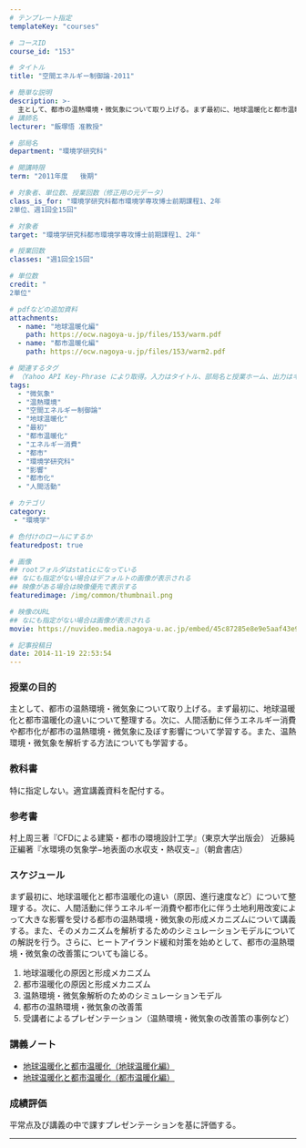 ```yaml
---
# テンプレート指定
templateKey: "courses"

# コースID
course_id: "153"

# タイトル
title: "空間エネルギー制御論-2011"

# 簡単な説明
description: >-
  主として、都市の温熱環境・微気象について取り上げる。まず最初に、地球温暖化と都市温暖化の違いについて整理する。次に、人間活動に伴うエネルギー消費や都市化が都市の温熱環境・微気象に及ぼす影響について学習する。また、温熱環境・微気象を解析する方法についても学習する。 ....
# 講師名
lecturer: "飯塚悟 准教授"

# 部局名
department: "環境学研究科"

# 開講時限
term: "2011年度	後期"

# 対象者、単位数、授業回数（修正用の元データ）
class_is_for: "環境学研究科都市環境学専攻博士前期課程1、2年
2単位、週1回全15回"

# 対象者
target: "環境学研究科都市環境学専攻博士前期課程1、2年"

# 授業回数
classes: "週1回全15回"

# 単位数
credit: "
2単位"

# pdfなどの追加資料
attachments:
  - name: "地球温暖化編" 
    path: https://ocw.nagoya-u.jp/files/153/warm.pdf
  - name: "都市温暖化編" 
    path: https://ocw.nagoya-u.jp/files/153/warm2.pdf

# 関連するタグ
# （Yahoo API Key-Phrase により取得。入力はタイトル、部局名と授業ホーム、出力はキーフレーズ（tags））
tags:
  - "微気象"
  - "温熱環境"
  - "空間エネルギー制御論"
  - "地球温暖化"
  - "最初"
  - "都市温暖化"
  - "エネルギー消費"
  - "都市"
  - "環境学研究科"
  - "影響"
  - "都市化"
  - "人間活動"

# カテゴリ
category:
 - "環境学"

# 色付けのロールにするか
featuredpost: true

# 画像
## rootフォルダはstaticになっている
## なにも指定がない場合はデフォルトの画像が表示される
## 映像がある場合は映像優先で表示する
featuredimage: /img/common/thumbnail.png

# 映像のURL
## なにも指定がない場合は画像が表示される
movie: https://nuvideo.media.nagoya-u.ac.jp/embed/45c87285e8e9e5aaf43e9d590b6ae3202bf37054

# 記事投稿日
date: 2014-11-19 22:53:54
---
```


### 授業の目的

主として、都市の温熱環境・微気象について取り上げる。まず最初に、地球温暖化と都市温暖化の違いについて整理する。次に、人間活動に伴うエネルギー消費や都市化が都市の温熱環境・微気象に及ぼす影響について学習する。また、温熱環境・微気象を解析する方法についても学習する。








### 教科書

特に指定しない。適宜講義資料を配付する。

### 参考書

村上周三著『CFDによる建築・都市の環境設計工学』（東京大学出版会）
近藤純正編著『水環境の気象学−地表面の水収支・熱収支−』（朝倉書店）


<h3>スケジュール</h3>
<p>
まず最初に、地球温暖化と都市温暖化の違い（原因、進行速度など）について整理する。次に、人間活動に伴うエネルギー消費や都市化に伴う土地利用改変によって大きな影響を受ける都市の温熱環境・微気象の形成メカニズムについて講義する。また、そのメカニズムを解析するためのシミュレーションモデルについての解説を行う。さらに、ヒートアイランド緩和対策を始めとして、都市の温熱環境・微気象の改善策についても論じる。
</p>
<ol>
<li>地球温暖化の原因と形成メカニズム</li>
<li>都市温暖化の原因と形成メカニズム</li>
<li>温熱環境・微気象解析のためのシミュレーションモデル</li>
<li>都市の温熱環境・微気象の改善策</li>
<li>受講者によるプレゼンテーション（温熱環境・微気象の改善策の事例など）</li>
</ol>


### 講義ノート

* [地球温暖化と都市温暖化（地球温暖化編）](https://ocw.nagoya-u.jp/files/153/warm.pdf) 
* [地球温暖化と都市温暖化（都市温暖化編）](https://ocw.nagoya-u.jp/files/153/warm2.pdf) 





### 成績評価

平常点及び講義の中で課すプレゼンテーションを基に評価する。





-----